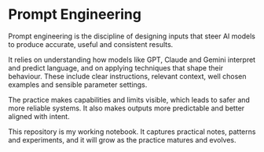 # Prompt Engineering

Prompt engineering is the discipline of designing inputs that steer AI models to produce accurate, useful and consistent results.

It relies on understanding how models like GPT, Claude and Gemini interpret and predict language, and on applying techniques that shape their behaviour. These include clear instructions, relevant context, well chosen examples and sensible parameter settings.

The practice makes capabilities and limits visible, which leads to safer and more reliable systems. It also makes outputs more predictable and better aligned with intent.

This repository is my working notebook. It captures practical notes, patterns and experiments, and it will grow as the practice matures and evolves.
